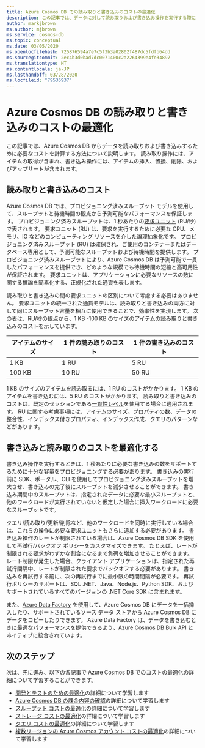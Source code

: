 ```yaml
---
title: Azure Cosmos DB での読み取りと書き込みのコストの最適化
description: この記事では、データに対して読み取りおよび書き込み操作を実行する際に Azure Cosmos DB のコストを削減する方法について説明します。
author: markjbrown
ms.author: mjbrown
ms.service: cosmos-db
ms.topic: conceptual
ms.date: 03/05/2020
ms.openlocfilehash: 725876594a7e7c5f3b3a02802f487dc5fdfb64dd
ms.sourcegitcommit: 2ec4b3d0bad7dc0071400c2a2264399e4fe34897
ms.translationtype: HT
ms.contentlocale: ja-JP
ms.lasthandoff: 03/28/2020
ms.locfileid: "79535937"
---
```

# <a name="optimize-reads-and-writes-cost-in-azure-cosmos-db"></a>Azure Cosmos DB の読み取りと書き込みのコストの最適化

この記事では、Azure Cosmos DB からデータを読み取りおよび書き込みするために必要なコストを計算する方法について説明します。 読み取り操作には、アイテムの取得が含まれ、書き込み操作には、アイテムの挿入、置換、削除、およびアップサートが含まれます。  

## <a name="cost-of-reads-and-writes"></a>読み取りと書き込みのコスト

Azure Cosmos DB では、プロビジョニング済みスループット モデルを使用して、スループットと待機時間の観点から予測可能なパフォーマンスを保証します。 プロビジョニング済みスループットは、1 秒あたりの[要求ユニット](request-units.md) (RU/秒) で表されます。 要求ユニット (RU) は、要求を実行するために必要な CPU、メモリ、IO などのコンピューティング リソースを介した論理抽象化です。 プロビジョニング済みスループット (RU) は確保され、ご使用のコンテナーまたはデータベース専用として、予測可能なスループットおよび待機時間を提供します。 プロビジョニング済みスループットにより、Azure Cosmos DB は予測可能で一貫したパフォーマンスを提供でき、どのような規模でも待機時間の短縮と高可用性が保証されます。 要求ユニットは、アプリケーションに必要なリソースの数に関する推論を簡素化する、正規化された通貨を表します。 

読み取りと書き込みの間の要求ユニットの区別について考慮する必要はありません。 要求ユニットの統一された通貨モデルは、読み取りと書き込みの両方に対して同じスループット容量を相互に使用できることで、効率性を実現します。 次の表は、RU/秒の観点から、1 KB -100 KB のサイズのアイテムの読み取りと書き込みのコストを示しています。

|**アイテムのサイズ**  |**1 件の読み取りのコスト** |**1 件の書き込みのコスト**|
|---------|---------|---------|
|1 KB |1 RU |5 RU |
|100 KB |10 RU |50 RU |

1 KB のサイズのアイテムを読み取るには、1 RU のコストがかかります。 1 KB のアイテムを書き込むには、5 RU のコストがかかります。 読み取りと書き込みのコストは、既定のセッションである[一貫性レベル](consistency-levels.md)を使用する場合に適用されます。  RU に関する考慮事項には、アイテムのサイズ、プロパティの数、データの整合性、インデックス付きプロパティ、インデックス作成、クエリのパターンなどがあります。

## <a name="optimize-the-cost-of-writes-and-reads"></a>書き込みと読み取りのコストを最適化する

書き込み操作を実行するときは、1 秒あたりに必要な書き込みの数をサポートするために十分な容量をプロビジョニングする必要があります。 書き込みの実行前に SDK、ポータル、CLI を使用してプロビジョニング済みスループットを増大させ、書き込みの完了後にスループットを減少させることができます。 書き込み期間中のスループットは、指定されたデータに必要な最小スループットと、他のワークロードが実行されていないと仮定した場合に挿入ワークロードに必要なスループットです。 

クエリ/読み取り/更新/削除など、他のワークロードを同時に実行している場合は、これらの操作に必要な要求ユニットもさらに追加する必要があります。 書き込み操作のレートが制限されている場合は、Azure Cosmos DB SDK を使用して再試行/バックオフ ポリシーをカスタマイズできます。 たとえば、レートが制限される要求がわずかな割合になるまで負荷を増加させることができます。 レート制限が発生した場合、クライアント アプリケーションは、指定された再試行間隔中、レートが制限された要求でバックオフする必要があります。 書き込みを再試行する前に、次の再試行までに最小限の時間間隔が必要です。 再試行ポリシーのサポートは、SQL .NET、Java、Node.js、Python SDK、およびサポートされているすべてのバージョンの .NET Core SDK に含まれます。 

また、[Azure Data Factory](../data-factory/connector-azure-cosmos-db.md) を使用して、Azure Cosmos DB にデータを一括挿入したり、サポートされているソース データ ストアから Azure Cosmos DB にデータをコピーしたりできます。 Azure Data Factory は、データを書き込むときに最適なパフォーマンスを提供できるよう、Azure Cosmos DB Bulk API とネイティブに統合されています。

## <a name="next-steps"></a>次のステップ

次は、先に進み、以下の各記事で Azure Cosmos DB でのコストの最適化の詳細について学習することができます。

* [開発とテストのための最適化](optimize-dev-test.md)の詳細について学習します
* [Azure Cosmos DB の課金内容の確認](understand-your-bill.md)の詳細について学習します
* [スループット コストの最適化](optimize-cost-throughput.md)の詳細について学習します
* [ストレージ コストの最適化](optimize-cost-storage.md)の詳細について学習します
* [クエリ コストの最適化](optimize-cost-queries.md)の詳細について学習します
* [複数リージョンの Azure Cosmos アカウント コストの最適化](optimize-cost-regions.md)の詳細について学習します

